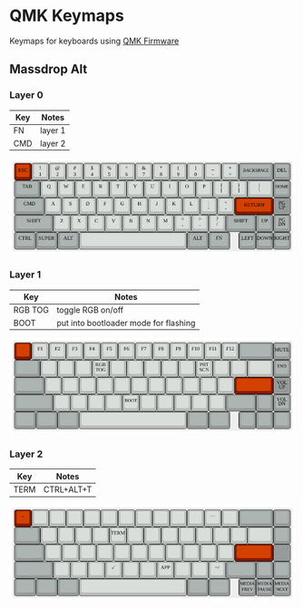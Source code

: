 # QMK Keymaps

Keymaps for keyboards using [QMK Firmware](https://github.com/qmk/qmk_firmware)

## Massdrop Alt

### Layer 0

| Key | Notes      |
|-----|------------|
| FN  | layer 1    |
| CMD | layer 2    |

![layer0](assets/massdrop-alt/layer0.png)

### Layer 1

| Key     | Notes                                 |
|---------|---------------------------------------|
| RGB TOG | toggle RGB on/off                     |
| BOOT    | put into bootloader mode for flashing |

![layer1](assets/massdrop-alt/layer1.png)

### Layer 2

| Key     | Notes      |
|---------|------------|
| TERM    | CTRL+ALT+T |

![layer2](assets/massdrop-alt/layer2.png)
